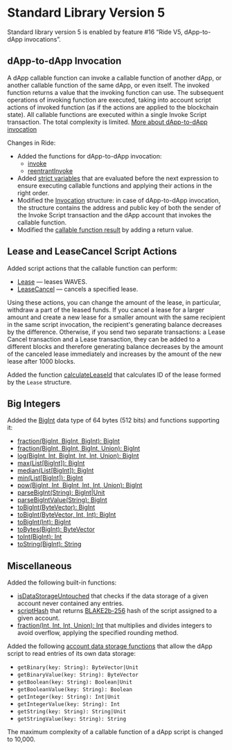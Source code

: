 # Standard Library Version 5

Standard library version 5 is enabled by feature #16 “Ride V5, dApp-to-dApp invocations”.

## dApp-to-dApp Invocation

A dApp callable function can invoke a callable function of another dApp, or another callable function of the same dApp, or even itself. The invoked function returns a value that the invoking function can use. The subsequent operations of invoking function are executed, taking into account script actions of invoked function (as if the actions are applied to the blockchain state). All callable functions are executed within a single Invoke Script transaction. The total complexity is limited. [More about dApp-to-dApp invocation](/en/ride/advanced/dapp-to-dapp)

Changes in Ride:

* Added the functions for dApp-to-dApp invocation:
   * [invoke](/en/ride/functions/built-in-functions/dapp-to-dapp#invoke)
   * [reentrantInvoke](/en/ride/functions/built-in-functions/dapp-to-dapp#reentrantinvoke)
* Added [strict variables](/en/ride/variables/) that are evaluated before the next expression to ensure executing callable functions and applying their actions in the right order.
* Modified the [Invocation](/en/ride/structures/common-structures/invocation) structure: in case of dApp-to-dApp invocation, the structure contains the address and public key of both the sender of the Invoke Script transaction and the dApp account that invokes the callable function.
* Modified the [callable function result](/en/ride/functions/callable-function#invocation-result) by adding a return value.

## Lease and LeaseCancel Script Actions

Added script actions that the callable function can perform:
* [Lease](/en/ride/structures/script-actions/lease) — leases WAVES.
* [LeaseCancel](/en/ride/structures/script-actions/lease-cancel) — cancels a specified lease.

Using these actions, you can change the amount of the lease, in particular, withdraw a part of the leased funds. If you cancel a lease for a larger amount and create a new lease for a smaller amount with the same recipient in the same script invocation, the recipient's generating balance decreases by the difference. Otherwise, if you send two separate transactions: a Lease Cancel transaction and a Lease transaction, they can be added to a different blocks and therefore generating balance decreases by the amount of the canceled lease immediately and increases by the amount of the new lease after 1000 blocks.

Added the function [calculateLeaseId](/en/ride/functions/built-in-functions/blockchain-functions#calculateleaseid) that calculates ID of the lease formed by the `Lease` structure.

## Big Integers

Added the [BigInt](/en/ride/data-types/bigint) data type of 64 bytes (512 bits) and functions supporting it:

* [fraction(BigInt, BigInt, BigInt): BigInt](/en/ride/functions/built-in-functions/math-functions#fractionbigint)
* [fraction(BigInt, BigInt, BigInt, Union): BigInt](/en/ride/functions/built-in-functions/math-functions#fractionbigintround)
* [log(BigInt, Int, BigInt, Int, Int, Union): BigInt](/en/ride/functions/built-in-functions/math-functions#logbigint)
* [max(List[BigInt]): BigInt](/en/ride/functions/built-in-functions/list-functions#max-list-bigint)
* [median(List[BigInt]): BigInt](/en/ride/functions/built-in-functions/math-functions#medianbigint)
* [min(List[BigInt]): BigInt](/en/ride/functions/built-in-functions/list-functions#min-list-bigint)
* [pow(BigInt, Int, BigInt, Int, Int, Union): BigInt](/en/ride/functions/built-in-functions/math-functions#powbigint)
* [parseBigInt(String): BigInt|Unit](/en/ride/functions/built-in-functions/converting-functions#parse-bigint)
* [parseBigIntValue(String): BigInt](/en/ride/functions/built-in-functions/converting-functions#parse-bigintvalue)
* [toBigInt(ByteVector): BigInt](/en/ride/functions/built-in-functions/converting-functions#to-bigint-bytevector)
* [toBigInt(ByteVector, Int, Int): BigInt](/en/ride/functions/built-in-functions/converting-functions#to-bigint-bytevector-int-int)
* [toBigInt(Int): BigInt](/en/ride/functions/built-in-functions/converting-functions#to-bigint-int)
* [toBytes(BigInt): ByteVector](/en/ride/functions/built-in-functions/converting-functions#to-bytes-bigint)
* [toInt(BigInt): Int](/en/ride/functions/built-in-functions/converting-functions#to-int-bigint)
* [toString(BigInt): String](/en/ride/functions/built-in-functions/converting-functions#to-string-bigint)

## Miscellaneous

Added the following built-in functions:

* [isDataStorageUntouched](/en/ride/functions/built-in-functions/account-data-storage-functions#isdatastorageuntouched) that checks if the data storage of a given account never contained any entries.
* [scriptHash](/en/ride/functions/built-in-functions/blockchain-functions#scripthash) that returns [BLAKE2b-256](https://en.wikipedia.org/wiki/BLAKE_%28hash_function%29) hash of the script assigned to a given account.
* [fraction(Int, Int, Int, Union): Int](/en/ride/functions/built-in-functions/math-functions#fractionintround) that multiplies and divides integers to avoid overflow, applying the specified rounding method.

Added the following [account data storage functions](/en/ride/functions/built-in-functions/account-data-storage-functions) that allow the dApp script to read entries of its own data storage:
* `getBinary(key: String): ByteVector|Unit`
* `getBinaryValue(key: String): ByteVector`
* `getBoolean(key: String): Boolean|Unit`
* `getBooleanValue(key: String): Boolean`
* `getInteger(key: String): Int|Unit`
* `getIntegerValue(key: String): Int`
* `getString(key: String): String|Unit`
* `getStringValue(key: String): String`

The maximum complexity of a callable function of a dApp script is changed to 10,000.

